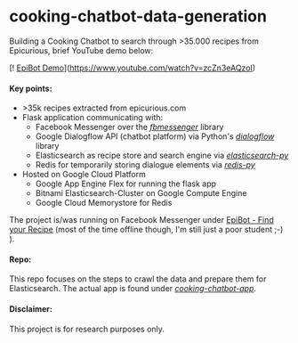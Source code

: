 # cooking-chatbot-data-generation

Building a Cooking Chatbot to search through >35.000 recipes from Epicurious, brief YouTube demo below: 

[!
[EpiBot Demo](https://img.youtube.com/vi/zcZn3eAQzoI/0.jpg)](https://www.youtube.com/watch?v=zcZn3eAQzoI) 

#### Key points:
- \>35k recipes extracted from epicurious.com
- Flask application communicating with: 
  - Facebook Messenger over the [*fbmessenger*](https://github.com/rehabstudio/fbmessenger) library
  - Google Dialogflow API (chatbot platform) via Python's [*dialogflow*](https://dialogflow-python-client-v2.readthedocs.io/en/latest/) library 
  - Elasticsearch as recipe store and search engine via [*elasticsearch-py*](https://elasticsearch-py.readthedocs.io/en/master/)
  - Redis for temporarily storing dialogue elements via [*redis-py*](https://redis-py.readthedocs.io/en/latest/)
- Hosted on Google Cloud Platform
  - Google App Engine Flex for running the flask app 
  - Bitnami Elasticsearch-Cluster on Google Compute Engine 
  - Google Cloud Memorystore for Redis

The project is/was running on Facebook Messenger under [EpiBot - Find your Recipe](https://www.facebook.com/find.your.recipe.1/?modal=admin_todo_tour) (most of the time offline though, I'm still just a poor student ;-) ). 

#### Repo: 
This repo focuses on the steps to crawl the data and prepare them for Elasticsearch. The actual app is found under [*cooking-chatbot-app*](https://github.com/lukasb23/cooking-chatbot-app).

#### Disclaimer:
This project is for research purposes only.
